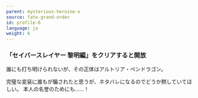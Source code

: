 ```yaml
---
parent: mysterious-heroine-x
source: fate-grand-order
id: profile-6
language: ja
weight: 6
---
```


### 「セイバースレイヤー 黎明編」をクリアすると開放

誰にも打ち明けられないが、その正体はアルトリア・ペンドラゴン。

完璧な変装に誰もが騙されたと思うが、ネタバレになるのでどうか黙していてほしい。
本人の名誉のためにも……！
